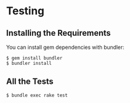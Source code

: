 # Testing

## Installing the Requirements

You can install gem dependencies with bundler:

    $ gem install bundler
    $ bundler install

## All the Tests

    $ bundle exec rake test

